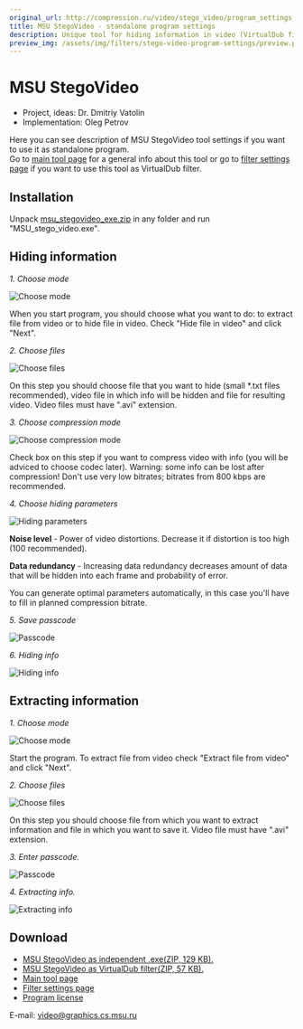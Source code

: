 ```yaml
---
original_url: http://compression.ru/video/stego_video/program_settings_en.html
title: MSU StegoVideo - standalone program settings
description: Unique tool for hiding information in video (VirtualDub filter/standalone executable)
preview_img: /assets/img/filters/stego-video-program-settings/preview.png
---
```


# MSU StegoVideo

* Project, ideas: Dr. Dmitriy Vatolin  
* Implementation: Oleg Petrov

Here you can see description of MSU StegoVideo tool settings if you want
to use it as standalone program.  
Go to [main tool page](/video_filters/stego-video.html) for a general info about this tool
or go to [filter settings
page](/video_filters/stego-video-filter-settings.html)
if you want to use this tool as VirtualDub filter.

## Installation

Unpack
[msu\_stegovideo\_exe.zip](http://compression.ru/video/stego_video/src/msu_stegovideo_exe.zip)
in any folder and run "MSU\_stego\_video.exe".

## Hiding information

*1. Choose mode*  

<div class="center">
    <div><img src="/assets/img/filters/stego-video-program-settings/hiding-1.gif" alt="Choose mode"></div>
</div>

When you start program, you should choose what you want to do: to
extract file from video or to hide file in video. Check "Hide file in
video" and click "Next".

*2. Choose files*  

<div class="center">
    <div><img src="/assets/img/filters/stego-video-program-settings/hiding-2.gif" alt="Choose files"></div>
</div>

On this step you should choose file that you want to hide (small \*.txt
files recommended), video file in which info will be hidden and file for
resulting video. Video files must have ".avi" extension.

*3. Choose compression mode*  

<div class="center">
    <div><img src="/assets/img/filters/stego-video-program-settings/hiding-3.gif" alt="Choose compression mode"></div>
</div>

Check box on this step if you want to compress video with info (you will
be adviced to choose codec later). Warning: some info can be lost after
compression! Don't use very low bitrates; bitrates from 800 kbps are
recommended.

*4. Choose hiding parameters*  

<div class="center">
    <div><img src="/assets/img/filters/stego-video-program-settings/hiding-4.gif" alt="Hiding parameters"></div>
</div>

**Noise level** - Power of video distortions. Decrease it if distortion
is too high (100 recommended).

**Data redundancy** - Increasing data redundancy decreases amount of
data that will be hidden into each frame and probability of error.

You can generate optimal parameters automatically, in this case you'll
have to fill in planned compression bitrate.

*5. Save passcode*  

<div class="center">
    <div><img src="/assets/img/filters/stego-video-program-settings/hiding-5.gif" alt="Passcode"></div>
</div>

*6. Hiding info*  

<div class="center">
    <div><img src="/assets/img/filters/stego-video-program-settings/hiding-6.gif" alt="Hiding info"></div>
</div>

## Extracting information

*1. Choose mode*  

<div class="center">
    <div><img src="/assets/img/filters/stego-video-program-settings/extracting-1.gif" alt="Choose mode"></div>
</div>

Start the program. To extract file from video check "Extract file from
video" and click "Next".

*2. Choose files*  

<div class="center">
    <div><img src="/assets/img/filters/stego-video-program-settings/extracting-2.gif" alt="Choose files"></div>
</div>

On this step you should choose file from which you want to extract
information and file in which you want to save it. Video file must have
".avi" extension.

*3. Enter passcode.*  

<div class="center">
    <div><img src="/assets/img/filters/stego-video-program-settings/extracting-3.gif" alt="Passcode"></div>
</div>

*4. Extracting info.*  

<div class="center">
    <div><img src="/assets/img/filters/stego-video-program-settings/extracting-4.gif" alt="Extracting info"></div>
</div>

## Download

- [MSU StegoVideo as independent .exe(ZIP, 129
  KB).](http://compression.ru/video/stego_video/src/msu_stegovideo_exe.zip)
- [MSU StegoVideo as VirtualDub filter(ZIP, 57
  KB).](http://compression.ru/video/stego_video/src/msu_stegovideo.zip)
- [Main tool
  page](/video_filters/stego-video.html)
- [Filter settings
  page](/video_filters/stego-video-filter-settings.html)
- [Program license](http://compression.ru/video/license.txt)

E-mail: <video@graphics.cs.msu.ru>

